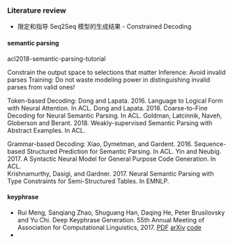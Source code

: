 ### Literature review

- 限定和指导 Seq2Seq 模型的生成结果 - Constrained Decoding

#### semantic parsing

acl2018-semantic-parsing-tutorial

Constrain the output space to selections that matter
Inference: Avoid invalid parses
Training: Do not waste modeling power in distinguishing invalid parses from valid ones!

Token-based Decoding:
Dong and Lapata. 2016. Language to Logical Form with Neural Attention. In ACL.
Dong and Lapata. 2018. Coarse-to-Fine Decoding for Neural Semantic Parsing. In ACL.
Goldman, Latcinnik, Naveh, Globerson and Berant. 2018. Weakly-supervised Semantic Parsing with Abstract Examples. In ACL.

Grammar-based Decoding:
Xiao, Dymetman, and Gardent. 2016. Sequence-based Structured Prediction for Semantic Parsing. In ACL.
Yin and Neubig. 2017. A Syntactic Neural Model for General Purpose Code Generation. In ACL. <br>Krishnamurthy, Dasigi, and Gardner. 2017. Neural Semantic Parsing with Type Constraints for Semi-Structured
Tables. In EMNLP.



#### keyphrase

+ Rui Meng, Sanqiang Zhao, Shuguang Han, Daqing He, Peter Brusilovsky and Yu Chi. Deep Keyphrase Generation. 55th Annual Meeting of Association for Computational Linguistics, 2017. [PDF](http://memray.me/uploads/acl17-keyphrase-generation.pdf) [arXiv](https://arxiv.org/abs/1704.06879) [code](https://github.com/memray/seq2seq-keyphrase)
+ 